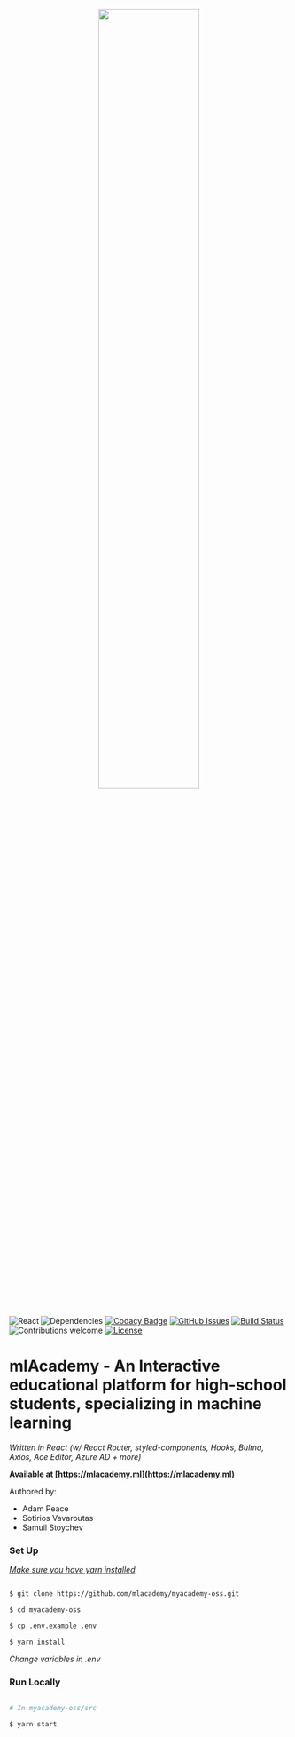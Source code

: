 <p align="center"><img width=60% src="https://mlacademy.blob.core.windows.net/assets/text_black_large.png"></p>

![React](https://img.shields.io/badge/React-16.8.4-61DAFB.svg)
![Dependencies](https://img.shields.io/badge/dependencies-up%20to%20date-brightgreen.svg)
[![Codacy Badge](https://api.codacy.com/project/badge/Grade/efe03ce7bc2d4c95a32e498e08218991)](https://app.codacy.com/app/mlAcademy/frontend?utm_source=github.com&utm_medium=referral&utm_content=mlAcademy/frontend&utm_campaign=Badge_Grade_Dashboard)
[![GitHub Issues](https://img.shields.io/github/issues/mlacademy/frontend.svg)](https://github.com/mlacademy/frontend/issues)
[![Build Status](https://dev.azure.com/mlacademy/mlacademy/_apis/build/status/mlAcademy.frontend?branchName=production)](https://dev.azure.com/mlacademy/mlacademy/_build/latest?definitionId=1&branchName=production)
![Contributions welcome](https://img.shields.io/badge/contributions-welcome-orange.svg)
[![License](https://img.shields.io/badge/license-GPL-green.svg)](https://www.gnu.org/licenses/gpl.html)

# mlAcademy - An Interactive educational platform for high-school students, specializing in machine learning

_Written in React (w/ React Router, styled-components, Hooks, Bulma, Axios, Ace Editor, Azure AD + more)_

**Available at [https://mlacademy.ml](https://mlacademy.ml)**

Authored by:

- Adam Peace
- Sotirios Vavaroutas
- Samuil Stoychev

### Set Up

[_Make sure you have yarn installed_](https://yarnpkg.com/lang/en/docs/install/)

```bash

$ git clone https://github.com/mlacademy/myacademy-oss.git

$ cd myacademy-oss

$ cp .env.example .env

$ yarn install

```

_Change variables in .env_

### Run Locally

```bash

# In myacademy-oss/src

$ yarn start

```
